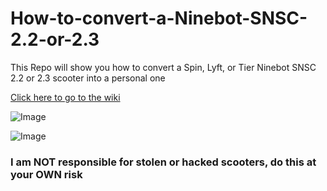 # How-to-convert-a-Ninebot-SNSC-2.2-or-2.3
This Repo will show you how to convert a Spin, Lyft, or Tier Ninebot SNSC 2.2 or 2.3 scooter into a personal one

[Click here to go to the wiki](https://github.com/Yadefaulty/How-to-convert-a-Ninebot-SNSC-2.2-or-2.3/wiki)

![Image](https://github.com/Yadefaulty/How-to-convert-a-Ninebot-SNSC-2.2-or-2.3/blob/main/images/Segway-SNSC-2.2.png)

![Image](https://github.com/Yadefaulty/How-to-convert-a-Ninebot-SNSC-2.2-or-2.3/blob/main/images/Segway-SNSC-2.3.png)

### **I am NOT responsible for stolen or hacked scooters, do this at your OWN risk**
